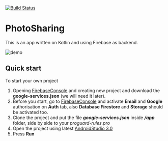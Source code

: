 [![Build Status](https://travis-ci.org/bossly/photo-sharing-android.svg?branch=master)](https://travis-ci.org/bossly/photo-sharing-android)

# PhotoSharing
This is an app written on Kotlin and using Firebase as backend.

![demo](wiki/demo.gif)

## Quick start

To start your own project

1. Opening [FirebaseConsole](https://console.firebase.google.com) and creating new project and download the **google-services.json** (we will need it later).
2. Before you start, go to [FirebaseConsole](https://console.firebase.google.com) and activate **Email** and **Google** authorisation on **Auth** tab, also **Database Firestore** and **Storage** should be activated too.
3. Clone the project and put the file  ***google-services.json*** inside ***/app*** folder, side by side to your *proguard-rules.pro*
4. Open the project using latest [AndroidStudio 3.0](https://developer.android.com/studio/index.html)
5. Press **Run** 



